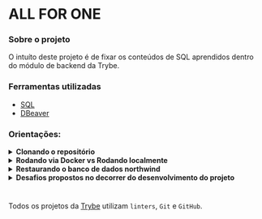 <h1>ALL FOR ONE</h1>
<div>
  <h3>Sobre o projeto</h3>
  <p>O intuíto deste projeto é de fixar os conteúdos de SQL aprendidos dentro do módulo de backend da Trybe.</p>
</div>
<div>
  <h3>Ferramentas utilizadas</h3>
  <ul>
    <li><a href="https://blog.betrybe.com/sql/">SQL<a/></li>
    <li><a href="https://dbeaver.io/">DBeaver<a/></li>
  </ul>
</div>
<div>
  <h3>Orientações:</h3>
  <details>
  <summary><strong>Clonando o repositório</strong></summary>
    
  1. Clone o repositório com o comando abaixo: 
    
  - `git clone git@github.com:Terexes/all-for-one.git`;
  
  2. - Entre na pasta que foi criada ao final do processo de clonagem com o comando abaixo:
    - `cd all-for-one`;
    
  </details>
  <details>
  <summary><strong>Rodando via Docker vs Rodando localmente</strong></summary>
  ## Com Docker
  <br />
  **:warning: Antes de começar, seu docker-compose precisa estar na versão 1.29 ou superior. [Veja aqui](https://www.digitalocean.com/community/tutorials/how-to-install-and-use-docker-compose-on-ubuntu-20-04-pt) ou [na documentação](https://docs.docker.com/compose/install/) como instalá-lo. No primeiro artigo, você pode substituir onde está com `1.26.0` por `1.29.2`.**
  <br />

  1. Rode os serviços `node` e `db` com o comando `docker-compose up -d`.
  - Lembre-se de parar o `mysql` se estiver usando localmente na porta padrão (`3306`), ou adapte, caso queria fazer uso da aplicação em containers
  - Esses serviços irão inicializar um container chamado `all_for_one` e outro chamado `all_for_one_db`.
  - A partir daqui você pode rodar o container `all_for_one` via CLI ou abri-lo no VS Code.

  2. Use o comando `docker exec -it all_for_one bash`.
  - Ele te dará acesso ao terminal interativo do container criado pelo compose, que está rodando em segundo plano.
  - As credencias de acesso ao banco de dados estão definidas no arquivo `docker-compose.yml`, e são acessíveis no container através das variáveis de ambiente `MYSQL_USER` e `MYSQL_PASSWORD`.
  - Para sair do terminal interativo, utilize o comando `exit`.

  3. Dentro do terminal interativo, execute o comando `npm install` para, caso necessário, instalar as dependências do projeto.

  <br />
  ## Sem Docker
  <br />

  1. Dentro da pasta do projeto, utilize o comando `npm install` para, caso necessário, instalar as dependências do projeto.

  2. Certifique-se de ter o node instalado em seu computador para rodar o projeto desta forma.

  </details>
  <details>
  <summary><strong>Restaurando o banco de dados northwind</strong></summary>

  1. Dentro do seu gerenciador de banco de dados de preferência, abra uma nova janela de query e execute o conteúdo do arquivo northwind.sql.

  2. Após alguns segundos, clique no botão de atualização da listagem de banco de dados.

  3. Certifique que não há dados faltando no conteúdo do banco. Caso falte algum dado, drope o banco e rode novamente o conteúdo do arquivo northwind.sql, dessa vez, aguardando um tempo maior para a execução do script.

  </details>
  <details>
  <summary><strong>Desafios propostos no decorrer do desenvolvimento do projeto</strong></summary>

  ## Desafios Iniciais

  1 - Exiba apenas os nomes dos produtos na tabela `products`.

  2 - Exiba os dados de todas as colunas da tabela `products`.

  3 - Escreva uma query que exiba os valores da coluna que representa a primary key da tabela `products`.

  4 - Conte quantos registros existem na coluna `product_name` da tabela `products`.

  5 - Monte uma query que exiba os dados da tabela `products` a partir do quarto registro até o décimo terceiro.

  <details>
    <summary>&nbsp;&nbsp;<strong>👀 Observações técnicas</strong></summary>

    - Tanto o quarto quanto o décimo terceiro registros, precisam aparecer na consulta;

    - Não use `where` ou `order by`.
  </details>

    
  6 - Exiba os dados das colunas `product_name` e `id` da tabela `products` de maneira que os resultados estejam em ordem alfabética dos nomes.
    
  7 - Mostre apenas os ids dos 5 últimos registros da tabela `products` (a ordernação deve ser baseada na coluna `id`).
    
  8 - Faça uma consulta que retorne três colunas, respectivamente, com os nomes 'A', 'Trybe' e 'eh', e com valores referentes a soma de '5 + 6', a string 'de', a soma de '2 + 8'.
  
  <details>
    <summary>&nbsp;&nbsp;<strong>👀 Observações técnicas</strong></summary>

    - Na primeira coluna, exiba a soma de `5 + 6` (essa soma deve ser realizada pelo SQL);
    
    - Na segunda coluna deve haver a palavra \"de\";
    
    - E por fim, na terceira coluna, exiba a soma de `2 + 8` (essa soma deve ser realizada pelo SQL);
    
    - A primeira coluna deve se chamar \"A\", a segunda coluna deve se chamar \"Trybe\" e a terceira coluna deve se chamar \"eh\";
    
    - Não use colunas pré-existentes, apenas o que for criado na hora.
  </details>

  ## Desafios sobre filtragem de dados

  9 - Mostre todos os valores de `notes` da tabela `purchase_orders` que não são nulos.

  10 - Mostre todos os dados da tabela `purchase_orders` em ordem decrescente, ordenados por `created_by` em que o `created_by` é maior ou igual a 3.

  <details>
    <summary>&nbsp;&nbsp;<strong>👀 Observações técnicas</strong></summary>
    - Como critério de desempate para a ordenação, ordene também os resultados pelo `id` de forma crescente.
  </details>
  
  11 - Exiba os dados da coluna `notes` da tabela `purchase_orders` em que seu valor de `Purchase generated based on Order` é maior ou igual a 30 e menor ou igual a 39.

  12 - Mostre as `submitted_date` de `purchase_orders` em que a `submitted_date` é do dia 26 de abril de 2006.

  13 - Mostre o `supplier_id` das `purchase_orders` em que o `supplier_id` seja 1 ou 3.

  14 - Mostre os resultados da coluna `supplier_id` da tabela `purchase_orders` em que o `supplier_id` seja maior ou igual a 1 e menor ou igual 3.
    
  15 - Mostre somente as horas (sem os minutos e os segundos) da coluna `submitted_date` de todos registros da tabela `purchase_orders`.

  <details>
    <summary>&nbsp;&nbsp;<strong>👀 Observações técnicas</strong></summary>

    - Chame essa coluna de `submitted_hour`.

    <br />
  </details>

    
  16 - Exiba a `submitted_date` das `purchase_orders` que estão entre `2006-01-26 00:00:00` e `2006-03-31 23:59:59`.

    
  17 - Mostre os registros das colunas `id` e `supplier_id` das `purchase_orders` em que os `supplier_id` sejam tanto 1, ou 3, ou 5, ou 7.

    
  18 - Mostre todos os registros de `purchase_orders` que tem o `supplier_id` igual a 3 e `status_id` igual a 2.

    
  19 - Mostre a quantidade de pedidos que foram feitos na tabela `orders` pelo `employee_id` igual a 5 ou 6, e que foram enviados através do método(coluna) `shipper_id` igual a 2.

  <details>
    <summary>&nbsp;&nbsp;<strong>👀 Observações técnicas</strong></summary><br />

    - Chame a coluna de `orders_count`.

    <br />
  </details>

    
  ## Desafios de manipulação de tabelas

  20 - Adicione à tabela `order_details` um registro com `order_id`: 69, `product_id`: 80, `quantity`: 15.0000, `unit_price`: 15.0000, `discount`: 0, `status_id`: 2, `date_allocated`: NULL, `purchase_order_id`: NULL e `inventory_id`: 129.

  <details>
    <summary>&nbsp;&nbsp;<strong>👀 Observações técnicas</strong></summary>

    - Obs.: o `id` deve ser incrementado automaticamente.

    <br />
  </details>

    
  21 - Adicione com um único `INSERT`, duas linhas à tabela `order_details` com os mesmos dados do requisito 20.

  <details>
    <summary>&nbsp;&nbsp;<strong>👀 Observações técnicas</strong></summary>

    - Esses dados são novamente `order_id`: 69, `product_id`: 80, `quantity`: 15.0000, `unit_price`: 15.0000, `discount`: 0, `status_id`: 2, `date_allocated`: NULL, `purchase_order_id`: NULL e `inventory_id`: 129;
    
    - O `ìd` deve ser incrementado automaticamente.

    <br />
  </details>

    
  22 - Atualize os dados de `discount` do `order_details` para 15. (Não é necessário utilizar o SAFE UPDATE em sua query).

    
  23 - Atualize os dados da coluna `discount` da tabela `order_details` para 30, onde o valor na coluna `unit_price` seja menor que 10.0000.

  <details>
    <summary>&nbsp;&nbsp;<strong>👀 Observações técnicas</strong></summary>

    - Não é necessário utilizar o SAFE UPDATE em sua query.

    <br />
  </details>

    
  24 - Atualize os dados da coluna `discount` da tabela `order_details` para 45, onde o valor na coluna `unit_price` seja maior que 10.0000 e o id seja um número entre 30 e 40.

  <details>
    <summary>&nbsp;&nbsp;<strong>👀 Observações técnicas</strong></summary>

    - Não é necessário utilizar o SAFE UPDATE em sua query.

    <br />
  </details>

    
  25 - Delete todos os dados em que a `unit_price` da tabela `order_details` seja menor que 10.0000.

    
  26 - Delete todos os dados em que a `unit_price` da tabela `order_details` seja maior que 10.0000.

    
  27 - Delete todos os dados da tabela `order_details`.
</details>
  
#

Todos os projetos da [Trybe](https://www.betrybe.com/) utilizam `linters`, `Git` e `GitHub`.<br/>
